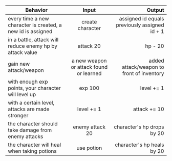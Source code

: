 | Behavior | Input | Output |
| ------------- |:-------------:| -----:|
| every time a new character is created, a new id is assigned | create character | assigned id equals previously assigned id + 1 |
| in a battle, attack will reduce enemy hp by attack value | attack 20 | hp - 20 |
| gain new attack/weapon | a new weapon or attack found or learned | added attack/weapon to front of inventory |
| with enough exp points, your character will level up | exp 100 | level += 1 |
| with a certain level, attacks are made stronger | level += 1 | attack += 10 |
| the character should take damage from enemy attacks | enemy attack 20 | character's hp drops by 20 |
| the character will heal when taking potions | use potion | character's hp heals by 20 |
